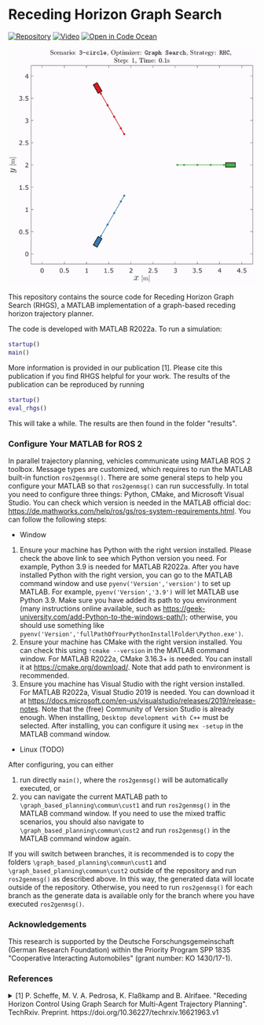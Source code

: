 # Receding Horizon Graph Search
<!-- icons from https://simpleicons.org/ -->
<!-- [![Paper](https://img.shields.io/badge/-Paper-00629B?logo=IEEE)]()  -->
[![Repository](https://img.shields.io/badge/-GitHub-181717?logo=GitHub)](https://github.com/embedded-software-laboratory/p-dmpc) 
[![Video](https://img.shields.io/badge/-Video-FF0000?logo=YouTube)](https://www.youtube.com/watch?v=7LB7I5SOpQE) 
[![Open in Code Ocean](https://codeocean.com/codeocean-assets/badge/open-in-code-ocean.svg)](https://codeocean.com/capsule/7778016/tree)

<img src="./docs/media/3-circle_rhgs.gif" width=640/>

This repository contains the source code for Receding Horizon Graph Search (RHGS), a MATLAB implementation of a graph-based receding horizon trajectory planner.

The code is developed with MATLAB R2022a.
To run a simulation:
```matlab
startup()
main()
```

More information is provided in our publication [1]. Please  cite this publication if you find RHGS helpful for your work.
The results of the publication can be reproduced by running
```matlab
startup()
eval_rhgs()
```
This will take a while. The results are then found in the folder "results".
### Configure Your MATLAB for ROS 2
In parallel trajectory planning, vehicles communicate using MATLAB ROS 2 toolbox. Message types are customized, which requires to run the MATLAB built-in function `ros2genmsg()`. There are some general steps to help you configure your MATLAB so that `ros2genmsg()` can run successfully. In total you need to configure three things: Python, CMake, and Microsoft Visual Studio. You can check which version is needed in the MATLAB official doc: https://de.mathworks.com/help/ros/gs/ros-system-requirements.html. You can follow the following steps:
- Window
1. Ensure your machine has Python with the right version installed. Please check the above link to see which Python version you need. For example, Python 3.9 is needed for MATLAB R2022a. After you have installed Python with the right version, you can go to the MATLAB command window and use `pyenv('Version','version')` to set up MATLAB. For example, `pyenv('Version','3.9')` will let MATLAB use Python 3.9. Make sure you have added its path to you environment (many instructions online available, such as https://geek-university.com/add-Python-to-the-windows-path/); otherwise, you should use something like `pyenv('Version','fullPathOfYourPythonInstallFolder\Python.exe')`.
2. Ensure your machine has CMake with the right version installed. You can check this using `!cmake --version` in the MATLAB command window. For MATLAB R2022a, CMake 3.16.3+ is needed. You can install it at https://cmake.org/download/. Note that add path to environment is recommended.
3. Ensure you machine has Visual Studio with the right version installed. For MATLAB R2022a, Visual Studio 2019 is needed. You can download it at https://docs.microsoft.com/en-us/visualstudio/releases/2019/release-notes. Note that the (free) Community of Version Studio is already enough. When installing, `Desktop development with C++` must be selected. After installing, you can configure it using `mex -setup` in the MATLAB command window.
- Linux (TODO)

After configuring, you can either 
1. run directly `main()`, where the `ros2genmsg()` will be automatically executed, or 
2. you can navigate the current MATLAB path to `\graph_based_planning\commun\cust1` and run `ros2genmsg()` in the MATLAB command window. If you need to use the mixed traffic scenarios, you should also navigate to `\graph_based_planning\commun\cust2` and run `ros2genmsg()` in the MATLAB command window again.

If you will switch between branches, it is recommended is to copy the folders `\graph_based_planning\commun\cust1` and `\graph_based_planning\commun\cust2` outside of the repository and run `ros2genmsg()` as described above. In this way, the generated data will locate outside of the repository. Otherwise, you need to run `ros2genmsg()` for each branch as the generate data is available only for the branch where you have executed `ros2genmsg()`.

### Acknowledgements
This research is supported by the Deutsche Forschungsgemeinschaft (German Research Foundation) within the Priority Program SPP 1835 "Cooperative Interacting Automobiles" (grant number: KO 1430/17-1).

### References

<details>
<summary>
[1] P. Scheffe, M. V. A. Pedrosa, K. Flaßkamp and B. Alrifaee.
"Receding Horizon Control Using Graph Search for Multi-Agent Trajectory Planning". TechRxiv. Preprint. https://doi.org/10.36227/techrxiv.16621963.v1 
</summary>
<p>

```bibtex
@article{Scheffe2021,
    author = "Patrick Scheffe and Matheus Vitor de Andrade Pedrosa and Kathrin Flaßkamp and Bassam Alrifaee",
    title  = "{Receding Horizon Control Using Graph Search for Multi-Agent Trajectory Planning}",
    year   = "2021",
    month  = "9",
    url    = "https://www.techrxiv.org/articles/preprint/Receding_Horizon_Control_Using_Graph_Search_for_Multi-Agent_Trajectory_Planning/16621963",
    doi    = "10.36227/techrxiv.16621963.v1"
}
```

</p>
</details>
